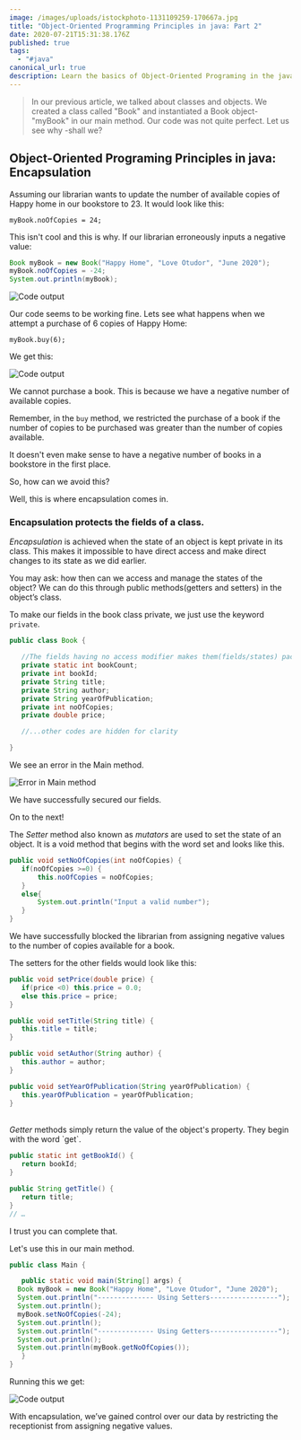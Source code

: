 ```yaml
---
image: /images/uploads/istockphoto-1131109259-170667a.jpg
title: "Object-Oriented Programming Principles in java: Part 2"
date: 2020-07-21T15:31:38.176Z
published: true
tags:
  - "#java"
canonical_url: true
description: Learn the basics of Object-Oriented Programing in the java language
---
```

> In our previous article, we talked about classes and objects. We created a class called "Book" and instantiated a Book object-"myBook" in our main method. Our code was not quite perfect. Let us see why -shall we?

## Object-Oriented Programing Principles in java: Encapsulation

Assuming our librarian wants to update the number of available copies of Happy home in our bookstore to 23. It would look like this:

`myBook.noOfCopies = 24;`

This isn't cool and this is why. If our librarian erroneously inputs a negative value:

```java
Book myBook = new Book("Happy Home", "Love Otudor", "June 2020");
myBook.noOfCopies = -24;
System.out.println(myBook);
```

![Code output](/images/uploads/screenshot-from-2020-05-25-16-57-40.png "Book details")

Our code seems to be working fine.
Lets see what happens when we attempt a purchase of 6 copies of Happy Home:

`myBook.buy(6);`

We get this:

![Code output](/images/uploads/screenshot-from-2020-05-25-17-02-00.png "Book purchase")

We cannot purchase a book. This is because we have a negative number of available copies.

Remember, in the `buy` method, we restricted the purchase of a book if the number of copies to be purchased was greater than the number of copies available.

It doesn't even make sense to have a negative number of books in a bookstore in the first place.

So, how can we avoid this?

Well, this is where encapsulation comes in.

### Encapsulation protects the fields of a class.

*Encapsulation* is achieved when the state of an object is kept private in its class. This makes it impossible to have direct access and make direct changes to its state as we did earlier.

You may ask: how then can we access and manage the states of the object? We can do this through public methods(getters and setters) in the object’s class.

To make our fields in the book class private, we just use the keyword `private`.

```java
public class Book {

   //The fields having no access modifier makes them(fields/states) package private
   private static int bookCount;
   private int bookId;
   private String title;
   private String author;
   private String yearOfPublication;
   private int noOfCopies;
   private double price;

   //...other codes are hidden for clarity

}
```

We see an error in the Main method.

![Error in Main method](/images/uploads/screenshot-from-2020-05-26-11-44-02.png "Error in the Main method")

We have successfully secured our fields.

On to the next!

The *Setter* method also known as *mutators* are used to set the state of an object. It is a void method that begins with the word set and looks like this.



```java
public void setNoOfCopies(int noOfCopies) {
   if(noOfCopies >=0) {
       this.noOfCopies = noOfCopies;
   }
   else{
       System.out.println("Input a valid number");
   }
}

```





We have successfully blocked the librarian from assigning negative values to the number of copies available for a book.



The setters for the other fields would look like this:



```java
public void setPrice(double price) {
   if(price <0) this.price = 0.0;
   else this.price = price;
}

public void setTitle(String title) {
   this.title = title;
}

public void setAuthor(String author) {
   this.author = author;
}

public void setYearOfPublication(String yearOfPublication) {
   this.yearOfPublication = yearOfPublication;
}

```

\
*Getter* methods simply return the value of the object's property. They begin with the word \`get\`.

```java
public static int getBookId() {
   return bookId;
}

public String getTitle() {
   return title;
}
// …
```



I trust you can complete that.

Let's use this in our main method.

```java
public class Main {

   public static void main(String[] args) {
  Book myBook = new Book("Happy Home", "Love Otudor", "June 2020");
  System.out.println("-------------- Using Setters-----------------");
  System.out.println();
  myBook.setNoOfCopies(-24);
  System.out.println();
  System.out.println("-------------- Using Getters-----------------");
  System.out.println();
  System.out.println(myBook.getNoOfCopies());
   }
}

```



Running this we get:



![Code output](/images/uploads/screenshot-from-2020-05-28-18-18-51.png "Using getters and setters")





With encapsulation, we’ve gained control over our data by restricting the receptionist from assigning negative values.